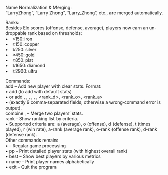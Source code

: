 Name Normalization & Merging: <br />
“LarryZhong”, “Larry Zhong”, “Larry_Zhong”, etc., are merged automatically. <br />

Ranks: <br />
Besides Elo scores (offense, defense, average), players now earn an un-droppable rank based on thresholds: <br />
• <150: iron <br />
• ≥150: copper <br />
• ≥250: silver <br />
• ≥450: gold <br />
• ≥850: plat <br />
• ≥1650: diamond <br />
• ≥2900: ultra <br />

Commands: <br /> 
add – Add new player with clear stats. Format: <br />
• add <name> (to add with default stats) <br />
• or add <name>, <offense>, <defense>, <played>, <wins>, <avg>, <rank_d>, <rank_o>, <rank_a> <br />
• (exactly 9 comma‑separated fields; otherwise a wrong‑command error is output). <br />
combine <player1> , <player2> – Merge two players’ stats. <br />
rank <criteria> – Show ranking list by criteria. <br />
• Supported criteria are: a (average), o (offense), d (defense), t (times played), r (win rate), a-rank (average rank), o-rank (offense rank), d-rank (defense rank). <br />
Other commands remain: <br />
• <team1> <winType> <team2> – Regular game processing <br />
• pp – Print detailed player stats (with highest overall rank) <br />
• best – Show best players by various metrics <br />
• name – Print player names alphabetically <br />
• exit – Quit the program <br />
